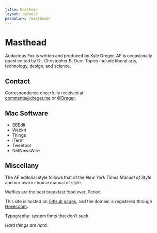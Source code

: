 ```yaml
---
title: Masthead
layout: default
permalink: /masthead/
---
```

# Masthead

Audacious Fox is written and produced by Kyle Dreger. AF is occasionally guest edited by Dr. Christopher B. Durr. Topics include liberal arts, technology, design, and science. 

## Contact

Correspondence cheerfully received at<br><comments@dreger.me> or [@Dreger](https://twitter.com/dreger). 

## Mac Software

- BBEdit
- Webkit
- Things
- iTerm
- Tweetbot
- NetNewsWire

## Miscellany  

The AF editorial style follows that of the _New York Times Manual of Style_ and our own in-house manual of style. 

Waffles are the best breakfast food ever. Period. 

This site is hosted on [GitHub pages](https://pages.github.com/), and the domain is registered through [Hover.com](http://hover.com). 

Typography: system fonts that don't suck. 

_Hard things are hard._